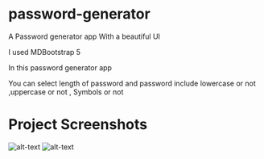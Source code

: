 # password-generator
A  Password generator app 
With a beautiful UI 

I used MDBootstrap 5

In this password generator app

You can select length of password and password include lowercase or not ,uppercase or not , Symbols or not

# Project Screenshots
![alt-text](https://github.com/Veeresh-Rex/password-generator/blob/master/Project%20Screenshot/Screenshot%20(108).png)
![alt-text](https://github.com/Veeresh-Rex/password-generator/blob/master/Project%20Screenshot/Screenshot%20(108).png)
